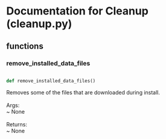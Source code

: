# Documentation for Cleanup (cleanup.py)

## functions

### remove\_installed\_data\_files
```py

def remove_installed_data_files()

```



Removes some of the files that are downloaded during install.<br /><br />Args:<br /> ~ None<br /><br />Returns:<br /> ~ None

